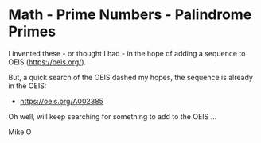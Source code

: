 # Math - Prime Numbers - Palindrome Primes

I invented these - or thought I had - in the hope of adding a sequence to OEIS (https://oeis.org/).

But, a quick search of the OEIS dashed my hopes, the sequence is already in the OEIS:
* https://oeis.org/A002385

Oh well, will keep searching for something to add to the OEIS ...

Mike O
